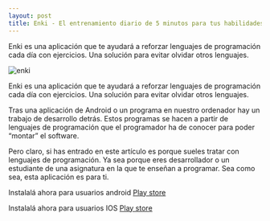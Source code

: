 ```yaml
---
layout: post
title: Enki - El entrenamiento diario de 5 minutos para tus habilidades como desarrollador.
---
```


Enki es una aplicación que te ayudará a reforzar lenguajes de programación cada día con ejercicios. Una solución para evitar olvidar otros lenguajes.

![enki](https://i.imgur.com/h2i2jZY.jpg)

Enki es una aplicación que te ayudará a reforzar lenguajes de programación cada día con ejercicios. Una solución para evitar olvidar otros lenguajes.

Tras una aplicación de Android o un programa en nuestro ordenador hay un trabajo de desarrollo detrás. Estos programas se hacen a partir de lenguajes de programación que el programador ha de conocer para poder “montar” el software.

Pero claro, si has entrado en este artículo es porque sueles tratar con lenguajes de programación. Ya sea porque eres desarrollador o un estudiante de una asignatura en la que te enseñan a programar. Sea como sea, esta aplicación es para ti.

Instalalá ahora para usuarios android [Play store](https://play.google.com/store/apps/details?id=com.enki.insights&hl=es)

Instalalá ahora para usuarios IOS [Play store](https://itunes.apple.com/us/app/enki-improve-programming-skills-learn-to-code/id993753145?mt=8)

